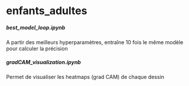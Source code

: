 # enfants_adultes

##### best_model_loop.ipynb
A partir des meilleurs hyperparamètres, entraîne 10 fois le même modèle pour calculer la précision

##### gradCAM_visualization.ipynb
Permet de visualiser les heatmaps (grad CAM) de chaque dessin
